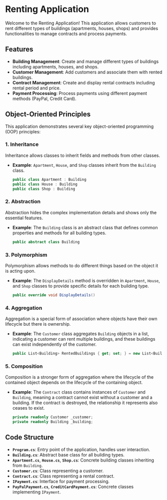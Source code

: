 # Renting Application

Welcome to the Renting Application! This application allows customers to rent different types of buildings (apartments, houses, shops) and provides functionalities to manage contracts and process payments.

## Features

- **Building Management**: Create and manage different types of buildings including apartments, houses, and shops.
- **Customer Management**: Add customers and associate them with rented buildings.
- **Contract Management**: Create and display rental contracts including rental period and price.
- **Payment Processing**: Process payments using different payment methods (PayPal, Credit Card).


## Object-Oriented Principles

This application demonstrates several key object-oriented programming (OOP) principles:

### 1. Inheritance
Inheritance allows classes to inherit fields and methods from other classes.
- **Example**: `Apartment`, `House`, and `Shop` classes inherit from the `Building` class.
    ```csharp
    public class Apartment : Building
    public class House : Building
    public class Shop : Building
    ```

### 2. Abstraction
Abstraction hides the complex implementation details and shows only the essential features.
- **Example**: The `Building` class is an abstract class that defines common properties and methods for all building types.
    ```csharp
    public abstract class Building
    ```

### 3. Polymorphism
Polymorphism allows methods to do different things based on the object it is acting upon.
- **Example**: The `DisplayDetails` method is overridden in `Apartment`, `House`, and `Shop` classes to provide specific details for each building type.
    ```csharp
    public override void DisplayDetails()
    ```

### 4. Aggregation
Aggregation is a special form of association where objects have their own lifecycle but there is ownership.
- **Example**: The `Customer` class aggregates `Building` objects in a list, indicating a customer can rent multiple buildings, and these buildings can exist independently of the customer.
    ```csharp
    public List<Building> RentedBuildings { get; set; } = new List<Building>();
    ```

### 5. Composition
Composition is a stronger form of aggregation where the lifecycle of the contained object depends on the lifecycle of the containing object.
- **Example**: The `Contract` class contains instances of `Customer` and `Building`, meaning a contract cannot exist without a customer and a building. If the contract is destroyed, the relationship it represents also ceases to exist.
    ```csharp
    private readonly Customer _customer;
    private readonly Building _building;
    ```

## Code Structure

- **`Program.cs`**: Entry point of the application, handles user interaction.
- **`Building.cs`**: Abstract base class for all building types.
- **`Apartment.cs`**, **`House.cs`**, **`Shop.cs`**: Concrete building classes inheriting from `Building`.
- **`Customer.cs`**: Class representing a customer.
- **`Contract.cs`**: Class representing a rental contract.
- **`IPayment.cs`**: Interface for payment processing.
- **`PayPalPayment.cs`**, **`CreditCardPayment.cs`**: Concrete classes implementing `IPayment`.

